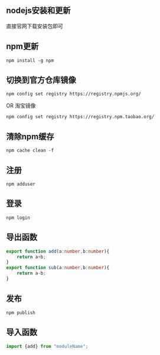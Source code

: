 ## nodejs安装和更新

直接官网下载安装包即可

## npm更新

```
npm install -g npm
```

## 切换到官方仓库镜像

```
npm config set registry https://registry.npmjs.org/
```
OR 淘宝镜像
```
npm config set registry https://registry.npm.taobao.org/
```



## 清除npm缓存

```
npm cache clean -f
```

## 注册

```
npm adduser
```

## 登录

```
npm login
```

## 导出函数

```ts
export function add(a:number,b:number){
    return a+b;
}
export function sub(a:number,b:number){
    return a-b;
}
```



## 发布

```
npm publish
```



## 导入函数

```ts
import {add} from "moduleName";
```

